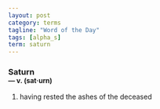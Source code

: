 ```yaml
---
layout: post
category: terms
tagline: "Word of the Day"
tags: [alpha_s]
term: saturn
---
```


<h3>Saturn<br/> <small>&mdash; v. (sat<span>&middot;</span>urn)</small></h3>
<p><ol>
<li>having rested the ashes of the deceased</li>
</ol></p>
